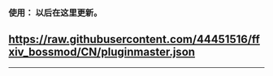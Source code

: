 ### 使用： 以后在这里更新。
##  https://raw.githubusercontent.com/44451516/ffxiv_bossmod/CN/pluginmaster.json
---
